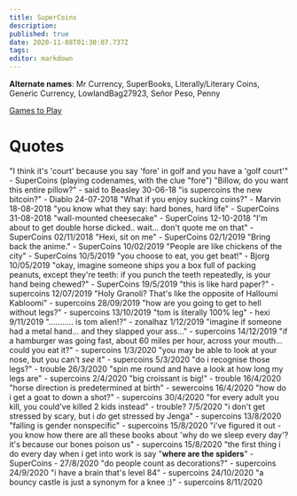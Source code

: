 ```yaml
---
title: SuperCoins
description: 
published: true
date: 2020-11-08T01:30:07.737Z
tags: 
editor: markdown
---
```


**Alternate names**: Mr Currency, SuperBooks, Literally/Literary Coins, Generic Currency, LowlandBag27923, Señor Peso, Penny

[Games to Play](supercoins/games-to-play)

# Quotes

"I think it's 'court' because you say 'fore' in golf and you have a 'golf court'" - SuperCoins (playing codenames, with the clue "fore")
"Billow, do you want this entire pillow?" - said to Beasley 30-06-18
"is supercoins the new bitcoin?" - Diablo 24-07-2018
"What if you enjoy sucking coins?" - Marvin 18-08-2018
"you know what they say: hard bones, hard life" - SuperCoins 31-08-2018
"wall-mounted cheesecake" - SuperCoins 12-10-2018
"I'm about to get double horse dicked.. wait... don't quote me on that" - SuperCoins 02/11/2018
"Hexi, sit on me" - SuperCoins 02/1/2019
"Bring back the anime." - SuperCoins 10/02/2019
"People are like chickens of the city" - SuperCoins 10/5/2019
"you choose to eat, you get beat!" - Bjorg 10/05/2019
"okay, imagine someone ships you a box full of packing peanuts, except they're teeth: if you punch the teeth repeatedly, is your hand being chewed?" - SuperCoins 19/5/2019
"this is like hard paper?" - supercoins 12/07/2019
"Holy Granoli? That's like the opposite of Halloumi Kabloomi" - supercoins 28/09/2019
"how are you going to get to hell without legs?" - supercoins 13/10/2019
"tom is literally 100% leg" - hexi 9/11/2019
"........... is tom alien!?" - zonalhaz 1/12/2019
"imagine if someone had a metal hand... and they slapped your ass..." - supercoins 14/12/2019
"if a hamburger was going fast, about 60 miles per hour, across your mouth... could you eat it?" - supercoins 1/3/2020
"you may be able to look at your nose, but you can't *see* it" - supercoins 5/3/2020
"do i recognise those legs?" - trouble 26/3/2020
"spin me round and have a look at how long my legs are" - supercoins 2/4/2020
"big croissant is big!" - trouble 16/4/2020
"horse direction is predetermined at birth" - sewercoins 16/4/2020
"how do i get a goat to down a shot?" - supercoins 30/4/2020
"for every adult you kill, you could've killed 2 kids instead" - trouble? 7/5/2020
"i don't get stressed by scary, but i *do* get stressed by Jenga" - supercoins 13/8/2020
"falling is gender nonspecific" - supercoins 15/8/2020
"i've figured it out - you know how there are all these books about 'why do we sleep every day'? it's because our bones poison us" - supercoins 15/8/2020
"the first thing i do every day when i get into work is say "**where are the spiders**" - SuperCoins - 27/8/2020
"do people count as decorations?" - supercoins 24/9/2020
"i have a brain that's level 84" - supercoins 24/10/2020
"a bouncy castle is just a synonym for a knee :)" - supercoins 8/11/2020